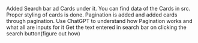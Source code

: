Added Search bar ad Cards under it.
You can find data of the Cards in src.
Proper styling of cards is done.
Pagination is added and added cards through pagination.
Use ChatGPT to understand how Pagination works and what all are inputs for it
Get the text entered in search bar on clicking the search button(figure out how)
